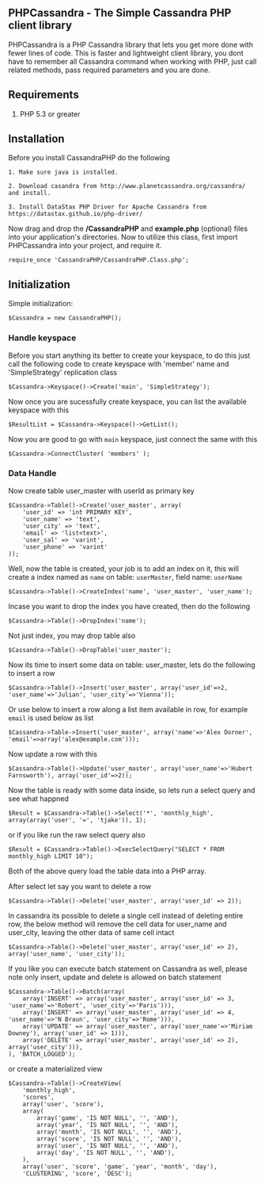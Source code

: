 ## PHPCassandra - The Simple Cassandra PHP client library

PHPCassandra is a PHP Cassandra library that lets you get more done with fewer lines of code. This is faster and lightweight client library, you dont have to remember all Cassandra command when working with PHP, just call related methods, pass required parameters and you are done.

## Requirements

1. PHP 5.3 or greater

## Installation

Before you install CassandraPHP do the following 

    1. Make sure java is installed.

    2. Download casandra from http://www.planetcassandra.org/cassandra/ and install.

    3. Install DataStax PHP Driver for Apache Cassandra from https://datastax.github.io/php-driver/

Now drag and drop the **/CassandraPHP** and **example.php** (optional) files into your application's directories. Now to utilize this class, first import PHPCassandra into your project, and require it.
```
require_once 'CassandraPHP/CassandraPHP.Class.php';
```

## Initialization

Simple initialization:
```
$Cassandra = new CassandraPHP();
```

### Handle keyspace

Before you start anything its better to create your keyspace, to do this just call the following code to create keyspace with 'member' name and 'SimpleStrategy' replication class
```
$Cassandra->Keyspace()->Create('main', 'SimpleStrategy');
```

Now once you are sucessfully create keyspace, you can list the available keyspace with this 
```
$ResultList = $Cassandra->Keyspace()->GetList();
```

Now you are good to go with `main` keyspace, just connect the same with this 
```
$Cassandra->ConnectCluster( 'members' );
```

### Data Handle

Now create table user_master with userId as primary key
```
$Cassandra->Table()->Create('user_master', array(
    'user_id' => 'int PRIMARY KEY',
    'user_name' => 'text',
    'user_city' => 'text',
	'email' => 'list<text>',
    'user_sal' => 'varint',
    'user_phone' => 'varint'
));
```

Well, now the table is created, your job is to add an index on it, this will create a index named as `name` on table: `userMaster`, field name: `userName`
```
$Cassandra->Table()->CreateIndex('name', 'user_master', 'user_name');
```

Incase you want to drop the index you have created, then do the following
```
$Cassandra->Table()->DropIndex('name');
```

Not just index, you may drop table also
```
$Cassandra->Table()->DropTable('user_master');
```

Now its time to insert some data on table: user_master, lets do the following to insert a row 
```
$Cassandra->Table()->Insert('user_master', array('user_id'=>2, 'user_name'=>'Julian', 'user_city'=>'Vienna'));
```

Or use below to insert a row along a list item available in row, for example `email` is used below as list
```
$Cassandra->Table->Insert('user_master', array('name'=>'Alex Dorner', 'email'=>array('alex@example.com')));
```

Now update a row with this
```
$Cassandra->Table()->Update('user_master', array('user_name'=>'Hubert Farnsworth'), array('user_id'=>2));
```

Now the table is ready with some data inside, so lets run a select query and see what happned
```
$Result = $Cassandra->Table()->Select('*', 'monthly_high', array(array('user', '=', 'tjake')), 1);
```

or if you like run the raw select query also
```
$Result = $Cassandra->Table()->ExecSelectQuery("SELECT * FROM monthly_high LIMIT 10");
```

Both of the above query load the table data into a PHP array.

After select let say you want to delete a row
```
$Cassandra->Table()->Delete('user_master', array('user_id' => 2));
```

In cassandra its possible to delete a single cell instead of deleting entire row, the below method will remove the cell data for user_name and user_city, leaving the other data of same cell intact
```
$Cassandra->Table()->Delete('user_master', array('user_id' => 2), array('user_name', 'user_city'));
```

If you like you can execute batch statement on Cassandra as well, please note only insert, update and delete is allowed on batch statement
```
$Cassandra->Table()->Batch(array(
    array('INSERT' => array('user_master', array('user_id' => 3, 'user_name'=>'Robert', 'user_city'=>'Paris'))),
    array('INSERT' => array('user_master', array('user_id' => 4, 'user_name'=>'N Braun', 'user_city'=>'Rome'))),
    array('UPDATE' => array('user_master', array('user_name'=>'Miriam Downey'), array('user_id' => 1))),
    array('DELETE' => array('user_master', array('user_id' => 2), array('user_city'))),
), 'BATCH_LOGGED');
```

or create a materialized view

```
$Cassandra->Table()->CreateView(
    'monthly_high', 
    'scores', 
    array('user', 'score'), 
    array(
        array('game', 'IS NOT NULL', '', 'AND'),
        array('year', 'IS NOT NULL', '', 'AND'),
        array('month', 'IS NOT NULL', '', 'AND'),
        array('score', 'IS NOT NULL', '', 'AND'),
        array('user', 'IS NOT NULL', '', 'AND'),
        array('day', 'IS NOT NULL', '', 'AND'),
    ), 
    array('user', 'score', 'game', 'year', 'month', 'day'), 
    'CLUSTERING', 'score', 'DESC');
```



